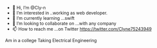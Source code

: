 - 👋 Hi, I’m @Cly-n
- 👀 I’m interested in ..working as web developer.
- 🌱 I’m currently learning ...swift
- 💞️ I’m looking to collaborate on ...with any company
- 📫 How to reach me ...on Twitter https://twitter.com/Clyne75243949

<!---
Cly-n/Cly-n is a ✨ special ✨ repository because its `README.md` (this file) appears on your GitHub profile.
You can click the Preview link to take a look at your changes.
--->
Am in a college
Taking Electrical Engineering
